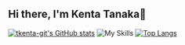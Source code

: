 ## Hi there, I'm Kenta Tanaka👋

[![tkenta-git's GitHub stats](https://github-readme-stats.vercel.app/api?username=tkenta-git)](https://github.com/anuraghazra/github-readme-stats)
![My Skills](https://skillicons.dev/icons?i=ts,js,react,nextjs,py,r,html,css,mysql,figma,ai,lr)
[![Top Langs](https://github-readme-stats.vercel.app/api/top-langs/?username=tkenta-git&layout=compact&theme=radical)](https://github.com/anuraghazra/github-readme-stats)

<!--
**tkenta-git/tkenta-git** is a ✨ _special_ ✨ repository because its `README.md` (this file) appears on your GitHub profile.

Here are some ideas to get you started:

- 🔭 I’m currently working on ...
- 🌱 I’m currently learning ...
- 👯 I’m looking to collaborate on ...
- 🤔 I’m looking for help with ...
- 💬 Ask me about ...
- 📫 How to reach me: ...
- 😄 Pronouns: ...
- ⚡ Fun fact: ...
-->

